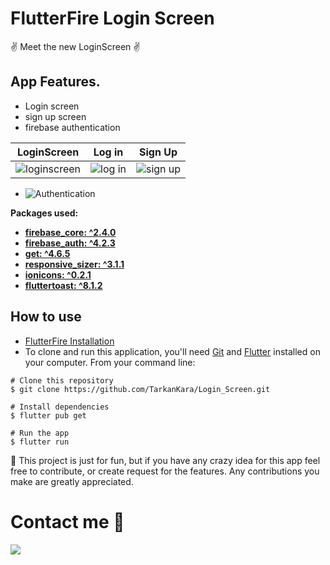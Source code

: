 # FlutterFire Login Screen
:v: Meet the new LoginScreen :v:

## App Features.
- Login screen
- sign up screen
- firebase authentication

|LoginScreen   |  Log in | Sign Up  |
| ------------ | ------------ | ------------ |
| ![loginscreen](https://user-images.githubusercontent.com/59411109/209469701-5a347b77-115a-422c-9b16-f2457c1a1492.gif)|![log in](https://user-images.githubusercontent.com/59411109/209469742-1a8cb020-d3c6-44fd-8da0-e1d654fdf64d.jpg) | ![sign up](https://user-images.githubusercontent.com/59411109/209469757-6becdd14-f553-4325-a5c2-5f71d9799039.jpg) |

- ![Authentication](https://user-images.githubusercontent.com/59411109/209470028-ccc60b3e-7b2e-4c5e-92d6-8c805d69d00e.png)

**Packages used:**
- **[firebase_core: ^2.4.0](https://pub.dev/packages/firebase_core**)**
- **[firebase_auth: ^4.2.3](https://pub.dev/packages/firebase_auth)**
- **[get: ^4.6.5](https://pub.dev/packages/get)**
- **[responsive_sizer: ^3.1.1](https://pub.dev/packages/responsive_sizer)**
- **[ionicons: ^0.2.1](https://pub.dev/packages/ionicons)**
- **[fluttertoast: ^8.1.2](https://pub.dev/packages/fluttertoast)**

## How to use
- [FlutterFire Installation](https://github.com/TarkanKara/Flutter_Firebase/tree/master/lib/flutterFire_1)
- To clone and run this application, you'll need [Git](https://git-scm.com/downloads) and [Flutter](https://flutter.dev/docs/get-started/install) installed on your computer. From your command line:

```
# Clone this repository
$ git clone https://github.com/TarkanKara/Login_Screen.git
```

```
# Install dependencies
$ flutter pub get
```

```
# Run the app
$ flutter run
```
:raising_hand: This project is just for fun, but if you have any crazy idea for this app feel free to contribute, or create request for the features. Any contributions you make are greatly appreciated.

# Contact me :memo:
<a href="https://www.linkedin.com/in/tarkan-kara-999326176/">
<img src="https://img.shields.io/badge/LinkedIn-0077B5?style=for-the-badge&logo=linkedin&logoColor=white"/>
</a>
